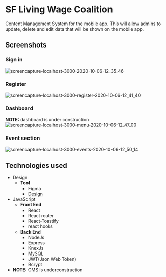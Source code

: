 # SF Living Wage Coalition
Content Management System for the mobile app. This will allow admins to update, delete and edit data that will be shown on the mobile app.

## Screenshots
### Sign in
![screencapture-localhost-3000-2020-10-06-12_35_46](https://user-images.githubusercontent.com/27458911/95251631-ace1c000-07d0-11eb-896f-b1c491516409.png)

### Register
![screencapture-localhost-3000-register-2020-10-06-12_41_40](https://user-images.githubusercontent.com/27458911/95252185-7c4e5600-07d1-11eb-9a22-0ca6dbd2e503.png)


### Dashboard
__NOTE:__ dashboard is under construction
![screencapture-localhost-3000-menu-2020-10-06-12_47_00](https://user-images.githubusercontent.com/27458911/95252654-21692e80-07d2-11eb-80b3-f5034c3b7055.png)

### Event section
![screencapture-localhost-3000-events-2020-10-06-12_50_14](https://user-images.githubusercontent.com/27458911/95252955-8f155a80-07d2-11eb-8a79-04f905771483.png)

## Technologies used
* Design
  * __Tool__
    * Figma
    * [Design](https://www.figma.com/file/3Hocxmpo7jgZAxAwEta8kn/SFLWC)
* JavaScript
  * __Front End__
    * React
    * React router
    * React-Toastify
    * react hooks
  * __Back End__
    * NodeJs
    * Express
    * KnexJs
    * MySQL
    * JWT(Json Web Token)
    * Bcrypt 
* __NOTE:__ CMS is underconstruction
